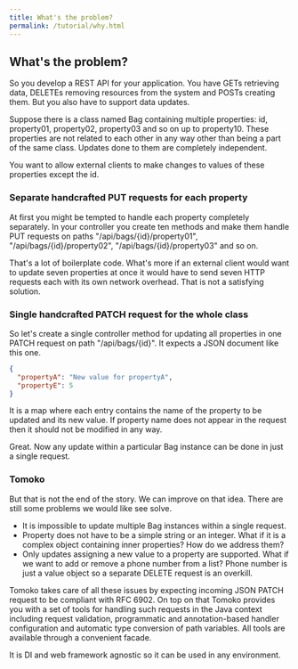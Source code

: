```yaml
---
title: What's the problem?
permalink: /tutorial/why.html
---
```

## What's the problem?

So you develop a REST API for your application. You have GETs retrieving data, DELETEs removing resources from the system and POSTs creating them. But you also have to support data updates.

Suppose there is a class named Bag containing multiple properties: id, property01, property02, property03 and so on up to property10. These properties are not related to each other in any way other than being a part of the same class. Updates done to them are completely independent.

You want to allow external clients to make changes to values of these properties except the id.

### Separate handcrafted PUT requests for each property

At first you might be tempted to handle each property completely separately. In your controller you create ten methods and make them handle PUT requests on paths "/api/bags/{id}/property01", "/api/bags/{id}/property02", "/api/bags/{id}/property03" and so on.

That's a lot of boilerplate code. What's more if an external client would want to update seven properties at once it would have to send seven HTTP requests each with its own network overhead. That is not a satisfying solution.

### Single handcrafted PATCH request for the whole class

So let's create a single controller method for updating all properties in one PATCH request on path "/api/bags/{id}". It expects a JSON document like this one.

```json
{
  "propertyA": "New value for propertyA",
  "propertyE": 5
}
```
It is a map where each entry contains the name of the property to be updated and its new value. If property name does not appear in the request then it should not be modified in any way.

Great. Now any update within a particular Bag instance can be done in just a single request.

### Tomoko

But that is not the end of the story. We can improve on that idea. There are still some problems we would like see solve.

* It is impossible to update multiple Bag instances within a single request.
* Property does not have to be a simple string or an integer. What if it is a complex object containing inner properties? How do we address them?
* Only updates assigning a new value to a property are supported. What if we want to add or remove a phone number from a list? Phone number is just a value object so a separate DELETE request is an overkill.

Tomoko takes care of all these issues by expecting incoming JSON PATCH request to be compliant with RFC 6902.
On top on that Tomoko provides you with a set of tools for handling such requests in the Java context including request validation, programmatic and annotation-based handler configuration and automatic type conversion of path variables.
All tools are available through a convenient facade.

It is DI and web framework agnostic so it can be used in any environment.